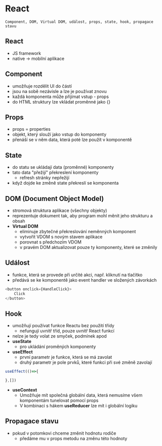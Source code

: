 # React

`Component, DOM, Virtual DOM, událost, props, state, hook, propagace stavu`

## React

- JS framework
- native -> mobilní aplikace

## Component

- umožňuje rozdělit UI do částí
- jsou na sobě nezávisle a lze je používat znovu
- každá komponenta může přijímat vstup - props
- do HTML struktury lze vkládat proměnné jako {}

## Props

- props = properties
- objekt, který slouží jako vstup do komponenty
- přenáší se v něm data, která poté lze použít v komponentě

## State

- do statu se ukládají data (proměnné) komponenty
- tato data "přežijí" překreslení komponenty
  - refresh stránky nepřežijí
- když dojde ke změně state překreslí se komponenta

## DOM (Document Object Model)

- stromová struktura aplikace (všechny objekty)
- reprezentuje dokument tak, aby program mohl měnit jeho strukturu a obsah
- **Virtual DOM**
  - eliminuje zbytečné překreslování neměnných komponent
  - vytvořit VDOM s novým stavem aplikace
  - porovnat s předchozím VDOM
  - v pravém DOM aktualizovat pouze ty komponenty, které se změnily

## Událost

- funkce, která se provede při určité akci, např. kliknutí na tlačítko
- předává se ke komponentě jako event handler ve složených závorkách

```JavaScript
<button onclick={HandleClick}>
    Click
</button>
```

## Hook

- umožňují používat funkce Reactu bez použití třídy
  - nefungují uvnitř tříd, pouze uvnitř React funkcí
- nelze je tedy volat ze smyček, podmínek apod
- **useState**
  - pro ukládání proměných komponenty
- **useEffect**
  - první parametr je funkce, která se má zavolat
  - druhý parametr je pole prvků, které funkci při své změně zavolají

```JavaScript
useEffect(()=>{

},[])
```

- **useContext**
  - Umožňuje mít společná globální data, která nemusíme všem komponentám tunelovat pomocí props
  - V kombinaci s hákem **useReducer** lze mít i globální logiku

## Propagace stavu

- pokud v potomkovi chceme změnit hodnotu rodiče
  - předáme mu v props metodu na změnu této hodnoty
